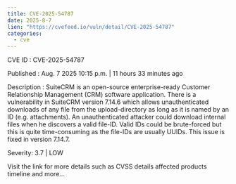 ```yaml
--- 
title: CVE-2025-54787
date: 2025-8-7
lien: "https://cvefeed.io/vuln/detail/CVE-2025-54787"
categories:
  - cve
---
```


CVE ID : CVE-2025-54787

Published :  Aug. 7
2025
10:15 p.m. | 11 hours
33 minutes ago

Description : SuiteCRM is an open-source
enterprise-ready Customer Relationship Management (CRM) software application. There is a vulnerability in SuiteCRM version 7.14.6 which allows unauthenticated downloads of any file from the upload-directory
as long as it is named by an ID (e.g. attachments). An unauthenticated attacker could download internal files when he discovers a valid file-ID.
Valid IDs could be brute-forced
but this is quite time-consuming as the file-IDs are usually UUIDs. This issue is fixed in version 7.14.7.

Severity: 3.7 | LOW

Visit the link for more details
such as CVSS details
affected products
timeline
and more...
